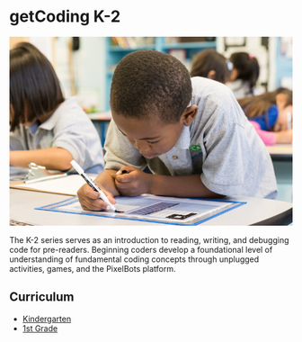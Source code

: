 # getCoding K-2
![preCoder](../images/precoder-one.jpg)

The K-2 series serves as an introduction to reading, writing, and debugging code for pre-readers. Beginning coders develop a foundational level of understanding of fundamental coding concepts through unplugged activities, games, and the PixelBots platform.

## Curriculum
- [Kindergarten](../k-2/kindergarten/index.html)
- [1st Grade](../k-2/grade-1/index.html)
